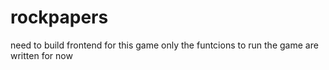 # rockpapers
need to build frontend for this game only the funtcions to run the game are written for now
